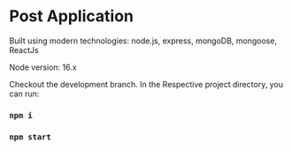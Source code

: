 # Post Application

Built using modern technologies: node.js, express, mongoDB, mongoose, ReactJs

Node version: 16.x

Checkout the development branch.
In the Respective project directory, you can run:



### `npm i`
### `npm start`
